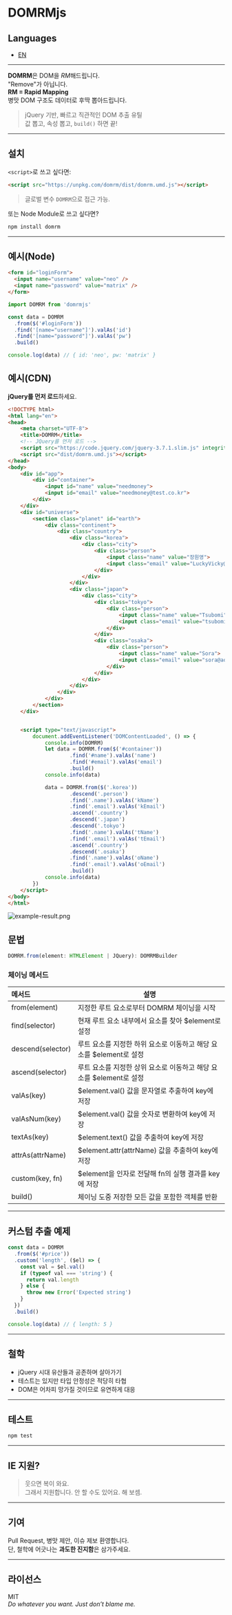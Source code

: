 # DOMRMjs

## Languages

* [EN](docs/README.en.md)

---

**DOMRM**은 DOM을 *RM*해드립니다.  
"Remove"가 아닙니다.  
**RM = Rapid Mapping**  
병맛 DOM 구조도 데이터로 후딱 뽑아드립니다.

> jQuery 기반, 빠르고 직관적인 DOM 추출 유틸  
> 값 뽑고, 속성 뽑고, `build()` 하면 끝!   

---

## 설치

`<script>`로 쓰고 싶다면:

```html
<script src="https://unpkg.com/domrm/dist/domrm.umd.js"></script>
```

> 글로벌 변수 `DOMRM`으로 접근 가능.

또는 Node Module로 쓰고 싶다면?

```bash
npm install domrm
```

---

## 예시(Node)

```html
<form id="loginForm">
  <input name="username" value="neo" />
  <input name="password" value="matrix" />
</form>
```

```ts
import DOMRM from 'domrmjs'

const data = DOMRM
  .from($('#loginForm'))
  .find('[name="username"]').valAs('id')
  .find('[name="password"]').valAs('pw')
  .build()

console.log(data) // { id: 'neo', pw: 'matrix' }
```

## 예시(CDN)

**jQuery를 먼저 로드**하세요.

```html
<!DOCTYPE html>
<html lang="en">
<head>
    <meta charset="UTF-8">
    <title>DOMRM</title>
    <!-- JQuery를 먼저 로드 -->
    <script src="https://code.jquery.com/jquery-3.7.1.slim.js" integrity="sha256-UgvvN8vBkgO0luPSUl2s8TIlOSYRoGFAX4jlCIm9Adc=" crossorigin="anonymous"></script>
    <script src="dist/domrm.umd.js"></script>
</head>
<body>
    <div id="app">
        <div id="container">
            <input id="name" value="needmoney">
            <input id="email" value="needmoney@test.co.kr">
        </div>
    </div>
    <div id="universe">
        <section class="planet" id="earth">
            <div class="continent">
                <div class="country">
                    <div class="korea">
                        <div class="city">
                            <div class="person">
                                <input class="name" value="장원영">
                                <input class="email" value="LuckyVicky@example.com">
                            </div>
                        </div>
                    </div>
                    <div class="japan">
                        <div class="city">
                            <div class="tokyo">
                                <div class="person">
                                    <input class="name" value="Tsubomi">
                                    <input class="email" value="tsubomi@example.com">
                                </div>
                            </div>
                            <div class="osaka">
                                <div class="person">
                                    <input class="name" value="Sora">
                                    <input class="email" value="sora@aoi.co.jp">
                                </div>
                            </div>
                        </div>
                    </div>
                </div>
            </div>
        </section>
    </div>


    <script type="text/javascript">
        document.addEventListener('DOMContentLoaded', () => {
            console.info(DOMRM)
            let data = DOMRM.from($('#container'))
                    .find('#name').valAs('name')
                    .find('#email').valAs('email')
                    .build()
            console.info(data)

            data = DOMRM.from($('.korea'))
                    .descend('.person')
                    .find('.name').valAs('kName')
                    .find('.email').valAs('kEmail')
                    .ascend('.country')
                    .descend('.japan')
                    .descend('.tokyo')
                    .find('.name').valAs('tName')
                    .find('.email').valAs('tEmail')
                    .ascend('.country')
                    .descend('.osaka')
                    .find('.name').valAs('oName')
                    .find('.email').valAs('oEmail')
                    .build()
            console.info(data)
        })
    </script>
</body>
</html>
```

![example-result.png](example-result.png)

## 문법

```ts
DOMRM.from(element: HTMLElement | JQuery): DOMRMBuilder
```

### 체이닝 메서드

| 메서드 | 설명                          |
|:-----|-----------------------------|
| from(element) | 지정한 루트 요소로부터 DOMRM 체이닝을 시작  |
| find(selector) | 현재 루트 요소 내부에서 요소를 찾아 $element로 설정 |
| descend(selector) | 루트 요소를 지정한 하위 요소로 이동하고 해당 요소를 $element로 설정 |
| ascend(selector) | 루트 요소를 지정한 상위 요소로 이동하고 해당 요소를 $element로 설정 |
| valAs(key) | $element.val() 값을 문자열로 추출하여 key에 저장 |
| valAsNum(key) | $element.val() 값을 숫자로 변환하여 key에 저장 |
| textAs(key) | $element.text() 값을 추출하여 key에 저장 |
| attrAs(attrName) | $element.attr(attrName) 값을 추출하여 key에 저장 |
| custom(key, fn) | $element을 인자로 전달해 fn의 실행 결과를 key에 저장 |
| build() | 체이닝 도중 저장한 모든 값을 포함한 객체를 반환 |

---

## 커스텀 추출 예제

```ts
const data = DOMRM
  .from($('#price'))
  .custom('length', ($el) => {
    const val = $el.val()
    if (typeof val === 'string') {
      return val.length
    } else {
      throw new Error('Expected string')
    }
  })
  .build()

console.log(data) // { length: 5 }
```

---

## 철학

- jQuery 시대 유산들과 공존하며 살아가기
- 테스트는 있지만 타입 안정성은 적당히 타협
- DOM은 어차피 망가질 것이므로 유연하게 대응

---

## 테스트

```bash
npm test
```

---

## IE 지원?

> 웃으면 복이 와요.  
> 그래서 지원합니다. 안 할 수도 있어요. 해 보셈.

---

## 기여

Pull Request, 병맛 제안, 이슈 제보 환영합니다.  
단, 철학에 어긋나는 **과도한 진지함**은 삼가주세요.

---

## 라이선스

MIT  
*Do whatever you want. Just don’t blame me.*
